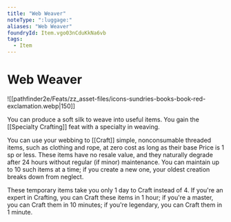 ```yaml
---
title: "Web Weaver"
noteType: ":luggage:"
aliases: "Web Weaver"
foundryId: Item.vgo03nCduKkNa6vb
tags:
  - Item
---
```


# Web Weaver
![[pathfinder2e/Feats/zz_asset-files/icons-sundries-books-book-red-exclamation.webp|150]]

You can produce a soft silk to weave into useful items. You gain the [[Specialty Crafting]] feat with a specialty in weaving.

You can use your webbing to [[Craft]] simple, nonconsumable threaded items, such as clothing and rope, at zero cost as long as their base Price is 1 sp or less. These items have no resale value, and they naturally degrade after 24 hours without regular (if minor) maintenance. You can maintain up to 10 such items at a time; if you create a new one, your oldest creation breaks down from neglect.

These temporary items take you only 1 day to Craft instead of 4. If you're an expert in Crafting, you can Craft these items in 1 hour; if you're a master, you can Craft them in 10 minutes; if you're legendary, you can Craft them in 1 minute.
